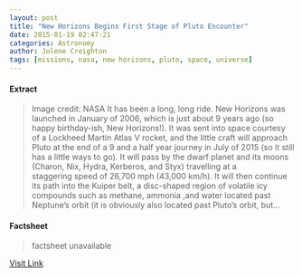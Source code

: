 ```yaml
---
layout: post
title: "New Horizons Begins First Stage of Pluto Encounter"
date: 2015-01-19 02:47:21
categories: Astronomy
author: Jolene Creighton
tags: [missions, nasa, new horizons, pluto, space, universe]
---
```



#### Extract
>Image credit: NASA It has been a long, long ride. New Horizons was launched in January of 2006, which is just about 9 years ago (so happy birthday-ish, New Horizons!). It was sent into space courtesy of a Lockheed Martin Atlas V rocket, and the little craft will approach Pluto at the end of a 9 and a half year journey in July of 2015 (so it still has a little ways to go). It will pass by the dwarf planet and its moons (Charon, Nix, Hydra, Kerberos, and Styx) travelling at a staggering speed of 26,700 mph (43,000 km/h). It will then continue its path into the Kuiper belt, a disc-shaped region of volatile icy compounds such as methane, ammonia ,and water located past Neptune’s orbit (it is obviously also located past Pluto&#8217;s orbit, but...

#### Factsheet
>factsheet unavailable

[Visit Link](http://www.fromquarkstoquasars.com/new-horizons-begins-first-stage-pluto-encounter/)



